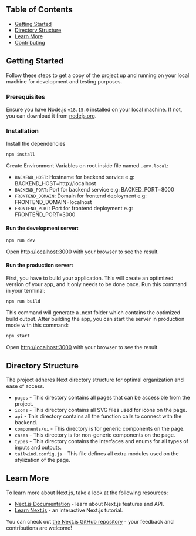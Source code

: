 ## Table of Contents

- [Getting Started](#getting-started)
- [Directory Structure](#directory-structure)
- [Learn More](#learn-more)
- [Contributing](#contributing)

## Getting Started

Follow these steps to get a copy of the project up and running on your local machine for development and testing purposes.

### Prerequisites

Ensure you have Node.js `v18.15.0` installed on your local machine. If not, you can download it from [nodejs.org](https://nodejs.org/).

### Installation

Install the dependencies

```bash
npm install
```

Create Environment Variables on root inside file named `.env.local`:
- `BACKEND_HOST`: Hostname for backend service e.g: BACKEND_HOST=http://localhost
- `BACKEND_PORT`: Port for backend service e.g: BACKED_PORT=8000
- `FRONTEND_DOMAIN`: Domain for frontend deployment e.g: FRONTEND_DOMAIN=localhost
- `FRONTEND_PORT`: Port for frontend deployment e.g: FRONTEND_PORT=3000

#### Run the development server:

```bash
npm run dev
```

Open [http://localhost:3000](http://localhost:3000) with your browser to see the result.

#### Run the production server:

First, you have to build your application. This will create an optimized version of your app, and it only needs to be done once. Run this command in your terminal:

```bash
npm run build
```

This command will generate a .next folder which contains the optimized build output.
After building the app, you can start the server in production mode with this command:

```bash
npm start
```

Open [http://localhost:3000](http://localhost:3000) with your browser to see the result.

## Directory Structure

The project adheres Next directory structure for optimal organization and ease of access.

- `pages` - This directory contains all pages that can be accessible from the project.
- `icons` - This directory contains all SVG files used for icons on the page.
- `api` - This directory contains all the function calls to connect with the backend.
- `components/ui` - This directory is for generic components on the page.
- `cases` - This directory is for non-generic components on the page.
- `types` - This directory contains the interfaces and enums for all types of inputs and outputs.
- `tailwind.config.js` - This file defines all extra modules used on the stylization of the page.

## Learn More

To learn more about Next.js, take a look at the following resources:

- [Next.js Documentation](https://nextjs.org/docs) - learn about Next.js features and API.
- [Learn Next.js](https://nextjs.org/learn) - an interactive Next.js tutorial.

You can check out [the Next.js GitHub repository](https://github.com/vercel/next.js/) - your feedback and contributions are welcome!
